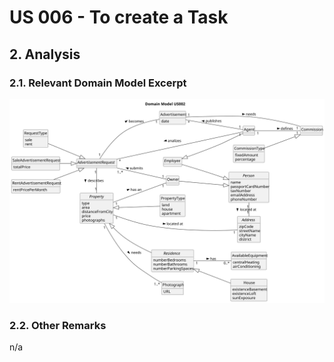 # US 006 - To create a Task 

## 2. Analysis

### 2.1. Relevant Domain Model Excerpt 

![Domain Model](svg/us002-domain-model-Domain_Model_US002.svg)

### 2.2. Other Remarks

n/a
